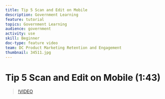 ```yaml
---
title: Tip 5 Scan and Edit on Mobile
description: Government Learning
feature: tutorial
topics: Government Learning
audience: government
activity: use
skill: Beginner
doc-type: feature video
team: DC Product Marketing Retention and Engagement
thumbnail: 34511.jpg
---
```


# Tip 5 Scan and Edit on Mobile (1:43)

>[!VIDEO](https://video.tv.adobe.com/v/34511)
